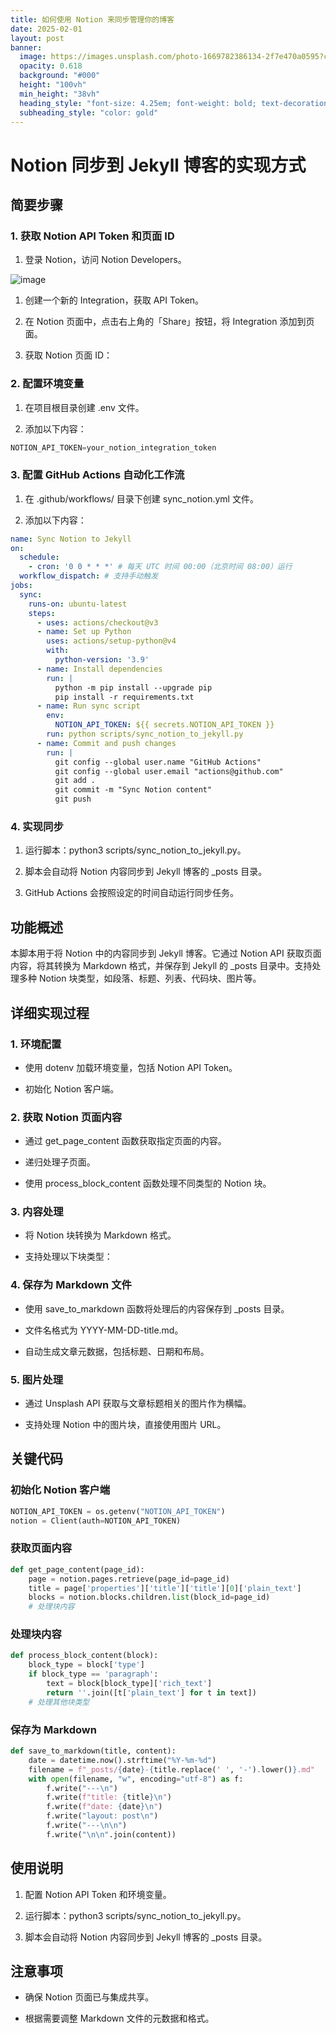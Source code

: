 ```yaml
---
title: 如何使用 Notion 来同步管理你的博客
date: 2025-02-01
layout: post
banner:
  image: https://images.unsplash.com/photo-1669782386134-2f7e470a0595?crop=entropy&cs=tinysrgb&fit=max&fm=jpg&ixid=M3w2OTIwMzJ8MHwxfHJhbmRvbXx8fHx8fHx8fDE3MzgzODM2NjZ8&ixlib=rb-4.0.3&q=80&w=1080
  opacity: 0.618
  background: "#000"
  height: "100vh"
  min_height: "38vh"
  heading_style: "font-size: 4.25em; font-weight: bold; text-decoration: underline"
  subheading_style: "color: gold"
---
```


# Notion 同步到 Jekyll 博客的实现方式

## 简要步骤

### 1. 获取 Notion API Token 和页面 ID

1. 登录 Notion，访问 Notion Developers。

![image](https://prod-files-secure.s3.us-west-2.amazonaws.com/a7a0cc5a-89b9-4cda-8686-1fba0ca52f40/d19c1afe-dea5-4312-9333-786b0ba83054/image.png?X-Amz-Algorithm=AWS4-HMAC-SHA256&X-Amz-Content-Sha256=UNSIGNED-PAYLOAD&X-Amz-Credential=ASIAZI2LB4667JLJS5KH%2F20250201%2Fus-west-2%2Fs3%2Faws4_request&X-Amz-Date=20250201T042106Z&X-Amz-Expires=3600&X-Amz-Security-Token=IQoJb3JpZ2luX2VjEMT%2F%2F%2F%2F%2F%2F%2F%2F%2F%2FwEaCXVzLXdlc3QtMiJIMEYCIQDJ47C816wLcMyOf%2Fu3GqQysQ1AVr%2BFnPTWWqYiaaMZ%2BQIhAKh1dyLRHeU0QlBFkWmeZDeTCJ1aTKqeOzz1OLcoRwlNKogECM3%2F%2F%2F%2F%2F%2F%2F%2F%2F%2FwEQABoMNjM3NDIzMTgzODA1IgzojD0HpLx3njJihMkq3AMJOc8nRh7bCbEKl7RVrtiqrFl7jZwtcb7%2F7pRYbw9RcXAQu2HEWZECYyVRJl4Q69W6uY4BGFlXGFKY5P9exQN%2BYgPNtClEn%2FEnls5lVudaqlh7s%2B4pOmCkZtC1nxC1YMEaXrmVFLk%2BXwcmImSoBr1rHlgOFgQfmSDznoZhxMIHUaKvrrRbdX0ZzED%2FxwsFEE0xQrJNLS59hUXJvtyCj5153KkIfrnBLQf6ImPUcvLIKbIDpZ5lxDsSDmsvJVqfxXzAB65Dr0TWsmkoU%2BEc6pLwFD5OQWflOUid3o7FILUe4HkF2qHBrE1DIScAI6g85SuJNFTiMERZX39VmGNVX9V6MAc3s%2BT32Ir4DGz%2FaNQGrphzj%2F%2BLOYqAR71wGaPksaUBUhthEjkf4cONTwHN16r9YndCzag2M9Me9PKAlrOXMDMQs3sfLfwpTjqRXF9bJFk2hy0BWH0mYIqq4EeUqHknyZg2s5lRFikZO9xAF3c%2FARO5J7I11W1Riz5ihM1gs4%2BIrn0NuZKf%2Fql9DsCGyvs7RhSc28%2FTqsUADJn%2Fe7vLNC%2FF%2FXci3qK57GMRcOFp2gp2DlONZG4Y%2BzVKcDAiCW7l3U1O%2B1NHML3Awq5uC1l3ATvmDOfKk8%2BrN%2FYddDDep%2Fa8BjqkAUq43SwlMaelDvDpSvQ1RYt6aYGHwoHYa%2FDehOeEa4Cnuxj2td5Qcn8ijnz0msYTA2avGSGnWtg901wD%2BbNegM7l4SH%2Fr%2FX45%2BvTn0udBWSBX%2FuRMfUjtz4%2BfQKbCW1mefz99GT4uyOtbfuFWl4BvCj%2BkRGpC%2F6OJ%2BVbpAEFu7UHgiMx%2BaZwgq7LxZ9Nx6DiwKPkFKwTAqy5PX0%2Fq%2B4tOmNEs7Ci&X-Amz-Signature=3e961cf31ada8106835a291db82fa2fa60f406bcfc2ebcef58299668a2e99d9c&X-Amz-SignedHeaders=host&x-id=GetObject)

1. 创建一个新的 Integration，获取 API Token。

1. 在 Notion 页面中，点击右上角的「Share」按钮，将 Integration 添加到页面。

1. 获取 Notion 页面 ID：


### 2. 配置环境变量

1. 在项目根目录创建 .env 文件。

1. 添加以下内容：

```javascript
NOTION_API_TOKEN=your_notion_integration_token
```

### 3. 配置 GitHub Actions 自动化工作流

1. 在 .github/workflows/ 目录下创建 sync_notion.yml 文件。

1. 添加以下内容：

```yaml
name: Sync Notion to Jekyll
on:
  schedule:
    - cron: '0 0 * * *' # 每天 UTC 时间 00:00（北京时间 08:00）运行
  workflow_dispatch: # 支持手动触发
jobs:
  sync:
    runs-on: ubuntu-latest
    steps:
      - uses: actions/checkout@v3
      - name: Set up Python
        uses: actions/setup-python@v4
        with:
          python-version: '3.9'
      - name: Install dependencies
        run: |
          python -m pip install --upgrade pip
          pip install -r requirements.txt
      - name: Run sync script
        env:
          NOTION_API_TOKEN: ${{ secrets.NOTION_API_TOKEN }}
        run: python scripts/sync_notion_to_jekyll.py
      - name: Commit and push changes
        run: |
          git config --global user.name "GitHub Actions"
          git config --global user.email "actions@github.com"
          git add .
          git commit -m "Sync Notion content"
          git push
```

### 4. 实现同步

1. 运行脚本：python3 scripts/sync_notion_to_jekyll.py。

1. 脚本会自动将 Notion 内容同步到 Jekyll 博客的 _posts 目录。

1. GitHub Actions 会按照设定的时间自动运行同步任务。

## 功能概述

本脚本用于将 Notion 中的内容同步到 Jekyll 博客。它通过 Notion API 获取页面内容，将其转换为 Markdown 格式，并保存到 Jekyll 的 _posts 目录中。支持处理多种 Notion 块类型，如段落、标题、列表、代码块、图片等。

## 详细实现过程

### 1. 环境配置

- 使用 dotenv 加载环境变量，包括 Notion API Token。

- 初始化 Notion 客户端。

### 2. 获取 Notion 页面内容

- 通过 get_page_content 函数获取指定页面的内容。

- 递归处理子页面。

- 使用 process_block_content 函数处理不同类型的 Notion 块。

### 3. 内容处理

- 将 Notion 块转换为 Markdown 格式。

- 支持处理以下块类型：


### 4. 保存为 Markdown 文件

- 使用 save_to_markdown 函数将处理后的内容保存到 _posts 目录。

- 文件名格式为 YYYY-MM-DD-title.md。

- 自动生成文章元数据，包括标题、日期和布局。

### 5. 图片处理

- 通过 Unsplash API 获取与文章标题相关的图片作为横幅。

- 支持处理 Notion 中的图片块，直接使用图片 URL。

## 关键代码

### 初始化 Notion 客户端

```python
NOTION_API_TOKEN = os.getenv("NOTION_API_TOKEN")
notion = Client(auth=NOTION_API_TOKEN)
```

### 获取页面内容

```python
def get_page_content(page_id):
    page = notion.pages.retrieve(page_id=page_id)
    title = page['properties']['title']['title'][0]['plain_text']
    blocks = notion.blocks.children.list(block_id=page_id)
    # 处理块内容
```

### 处理块内容

```python
def process_block_content(block):
    block_type = block['type']
    if block_type == 'paragraph':
        text = block[block_type]['rich_text']
        return ''.join([t['plain_text'] for t in text])
    # 处理其他块类型
```

### 保存为 Markdown

```python
def save_to_markdown(title, content):
    date = datetime.now().strftime("%Y-%m-%d")
    filename = f"_posts/{date}-{title.replace(' ', '-').lower()}.md"
    with open(filename, "w", encoding="utf-8") as f:
        f.write("---\n")
        f.write(f"title: {title}\n")
        f.write(f"date: {date}\n")
        f.write("layout: post\n")
        f.write("---\n\n")
        f.write("\n\n".join(content))
```

## 使用说明

1. 配置 Notion API Token 和环境变量。

1. 运行脚本：python3 scripts/sync_notion_to_jekyll.py。

1. 脚本会自动将 Notion 内容同步到 Jekyll 博客的 _posts 目录。

## 注意事项

- 确保 Notion 页面已与集成共享。

- 根据需要调整 Markdown 文件的元数据和格式。